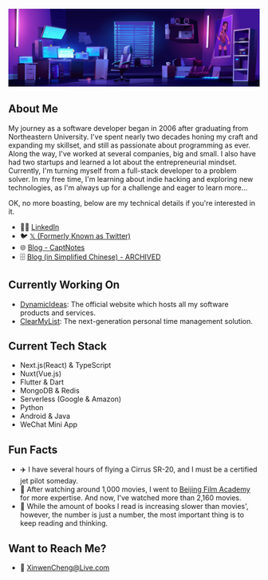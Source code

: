 [<img src="./banner.png" alt="# 👋 Hi there! I'm Michael Cheng" title="# 👋 Hi there! I'm Michael Cheng"/>](https://twitter.com/captnotes)

## About Me

My journey as a software developer began in 2006 after graduating from Northeastern University. I've spent nearly two decades honing my craft and expanding my skillset, and still as passionate about programming as ever. Along the way, I've worked at several companies, big and small. I also have had two startups and learned a lot about the entrepreneurial mindset. Currently, I'm turning myself from a full-stack developer to a problem solver. In my free time, I'm learning about indie hacking and exploring new technologies, as I'm always up for a challenge and eager to learn more...

OK, no more boasting, below are my technical details if you're interested in it.

- :technologist: [LinkedIn](https://www.linkedin.com/in/xinwencheng)
- :bird: [𝕏 (Formerly Known as Twitter)](https://twitter.com/captnotes)
- :globe_with_meridians: [Blog - CaptNotes](https://captnotes.medium.com)
- :file_cabinet: [Blog (in Simplified Chinese) - ARCHIVED](https://captnotes.github.io)

## Currently Working On

- [DynamicIdeas](https://dynamicideas.ai): The official website which hosts all my software products and services.
- [ClearMyList](https://clearmylist.io): The next-generation personal time management solution.

## Current Tech Stack

- Next.js(React) & TypeScript
- Nuxt(Vue.js)
- Flutter & Dart
- MongoDB & Redis
- Serverless (Google & Amazon)
- Python
- Android & Java
- WeChat Mini App

## Fun Facts

- :airplane: I have several hours of flying a Cirrus SR-20, and I must be a certified jet pilot someday.
- :movie_camera: After watching around 1,000 movies, I went to [Beijing Film Academy](https://eng.bfa.edu.cn) for more expertise. And now, I've watched more than 2,160 movies.
- :open_book: While the amount of books I read is increasing slower than movies', however, the number is just a number, the most important thing is to keep reading and thinking.

## Want to Reach Me?

- :email: [XinwenCheng@Live.com](mailto:XinwenCheng@Live.com?subject=Greeting%20from%20a%20GitHub%20user)

